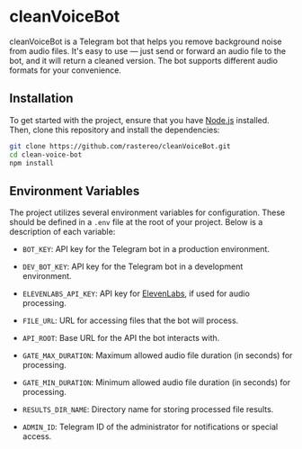 # cleanVoiceBot

cleanVoiceBot is a Telegram bot that helps you remove background noise from audio files. It's easy to use — just send or forward an audio file to the bot, and it will return a cleaned version. The bot supports different audio formats for your convenience.

## Installation

To get started with the project, ensure that you have [Node.js](https://nodejs.org/en) installed. Then, clone this repository and install the dependencies:

```bash
git clone https://github.com/rastereo/cleanVoiceBot.git
cd clean-voice-bot
npm install
```

## Environment Variables

The project utilizes several environment variables for configuration. These should be defined in a `.env` file at the root of your project. Below is a description of each variable:

- `BOT_KEY`: API key for the Telegram bot in a production environment.

- `DEV_BOT_KEY`: API key for the Telegram bot in a development environment.

- `ELEVENLABS_API_KEY`: API key for [ElevenLabs](https://elevenlabs.io/), if used for audio processing.

- `FILE_URL`: URL for accessing files that the bot will process.

- `API_ROOT`: Base URL for the API the bot interacts with.

- `GATE_MAX_DURATION`: Maximum allowed audio file duration (in seconds) for processing.

- `GATE_MIN_DURATION`: Minimum allowed audio file duration (in seconds) for processing.

- `RESULTS_DIR_NAME`: Directory name for storing processed file results.

- `ADMIN_ID`: Telegram ID of the administrator for notifications or special access.
